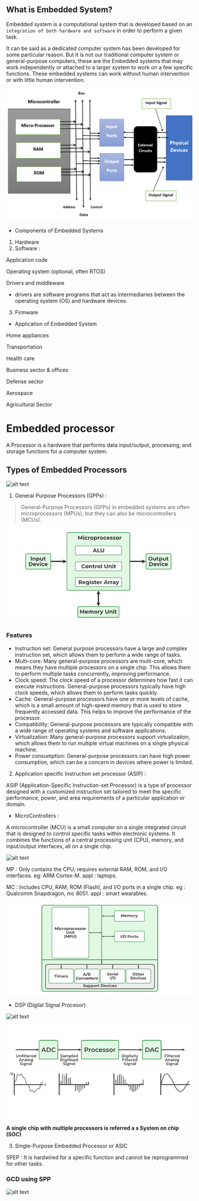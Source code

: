 ## What is Embedded System?

Embedded system is a computational system that is developed based on an `integration of both hardware and software` in order to perform a given task. 

It can be said as a dedicated computer system has been developed for some particular reason. But it is not our traditional computer system or general-purpose computers, these are the Embedded systems that may work independently or attached to a larger system to work on a few specific functions. These embedded systems can work without human intervention or with little human intervention. 

![embedded system image 1](image.png)

- Components of Embedded Systems

1. Hardware 
2. Software :

Application code

Operating system (optional, often RTOS)

Drivers and middleware

- drivers are software programs that act as intermediaries between the operating system (OS) and hardware devices.

3. Firmware

- Application of Embedded System

Home appliances

Transportation

Health care

Business sector & offices

Defense sector

Aerospace

Agricultural Sector

# Embedded processor

A Processor is a hardware that performs data input/output, processing, and storage functions for a computer system.

## Types of Embedded Processors

![alt text](<Screenshot 2025-03-01 at 12.34.09 PM.png>)

1. General Purpose Processors (GPPs) :

> General-Purpose Processors (GPPs) in embedded systems are often microprocessors (MPUs), but they can also be microcontrollers (MCUs).

![alt text](image-1.png)

### Features

- Instruction set: General purpose processors have a large and complex instruction set, which allows them to perform a wide range of tasks.
- Multi-core: Many general-purpose processors are multi-core, which means they have multiple processors on a single chip. This allows them to perform multiple tasks concurrently, improving performance.
- Clock speed: The clock speed of a processor determines how fast it can execute instructions. General-purpose processors typically have high clock speeds, which allows them to perform tasks quickly.
- Cache: General-purpose processors have one or more levels of cache, which is a small amount of high-speed memory that is used to store frequently accessed data. This helps to improve the performance of the processor.
- Compatibility: General-purpose processors are typically compatible with a wide range of operating systems and software applications.
- Virtualization: Many general-purpose processors support virtualization, which allows them to run multiple virtual machines on a single physical machine.
- Power consumption: General-purpose processors can have high power consumption, which can be a concern in devices where power is limited.

2. Application specific Instruction set processor (ASIP) : 

ASIP (Application-Specific Instruction-set Processor) is a type of processor designed with a customized instruction set tailored to meet the specific performance, power, and area requirements of a particular application or domain.

- MicroControllers :

A microcontroller (MCU) is a small computer on a single integrated circuit that is designed to control specific tasks within electronic systems. It combines the functions of a central processing unit (CPU), memory, and input/output interfaces, all on a single chip.

![alt text](<Screenshot 2025-03-01 at 1.15.06 PM.png>)

MP :    Only contains the CPU; requires external RAM, ROM, and I/O interfaces. eg: ARM Cortex-M. appl :  laptops.

MC :    Includes CPU, RAM, ROM (Flash), and I/O ports in a single chip. eg : Qualcomm Snapdragon, mc 8051.  appl : smart wearables.

![alt text](image-2.png)

- DSP (Digilal Signal Procesor)

![alt text](<Screenshot 2025-03-01 at 2.58.18 PM.png>)

![alt text](image-3.png)

**A single chip with multiple processors is referred a s System on chip (SOC)**

3. Single-Purpose Embedded Processor or ASIC

SPEP : It is hardwired for a specific function and cannot be reprogrammed for other tasks.

### GCD using SPP

![alt text](<Screenshot 2025-03-01 at 6.28.24 PM.png>)